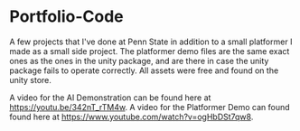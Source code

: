 # Portfolio-Code
A few projects that I've done at Penn State in addition to a small platformer
I made as a small side project. The platformer demo files are the same exact ones as the ones 
in the unity package, and are there in case the unity package fails to operate correctly.
All assets were free and found on the unity store. 

A video for the AI Demonstration can be found here at https://youtu.be/342nT_rTM4w. 
A video for the Platformer Demo can found found here  at https://www.youtube.com/watch?v=ogHbDSt7qw8.
